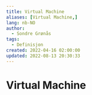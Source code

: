 ```yaml
---
title: Virtual Machine
aliases: [Virtual Machine,]
lang: nb-NO
author:
  - Sondre Grønås
tags:
  - Definisjon
created: 2022-04-16 02:00:00
updated: 2022-08-13 20:30:33
---
```

# Virtual Machine
